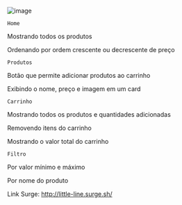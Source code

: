![image](https://user-images.githubusercontent.com/85185584/127020580-01cfe7fb-866e-4398-a41c-df0e3736f603.png)

    Home

 Mostrando todos os produtos
 
 Ordenando por ordem crescente ou decrescente de preço
 
    Produtos

 Botão que permite adicionar produtos ao carrinho
 
 Exibindo o nome, preço e imagem em um card
 
    Carrinho

 Mostrando todos os produtos e quantidades adicionadas
 
 Removendo itens do carrinho
 
 Mostrando o valor total do carrinho
 
    Filtro

 Por valor mínimo e máximo
 
 Por nome do produto
 
  Link Surge: http://little-line.surge.sh/
